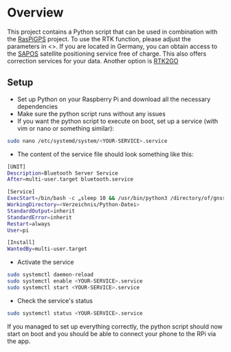 # Overview
This project contains a Python script that can be used in combination with the [RasPiGPS](https://github.com/s81863/RasPiGPS) project. 
To use the RTK function, please adjust the parameters in <>. If you are located in Germany, you can obtain access to the [SAPOS](https://sapos.de/) satellite 
positioning service free of charge. This also offers correction services for your data. Another option is [RTK2GO](http://rtk2go.com/)

## Setup
- Set up Python on your Raspberry Pi and download all the necessary dependencies
- Make sure the python script runs without any issues
- If you want the python script to execute on boot, set up a service (with vim or nano or something similar):
```bash
sudo nano /etc/systemd/system/<YOUR-SERVICE>.service
```
- The content of the service file should look something like this:
```bash
[UNIT]
Description=Bluetooth Server Service
After=multi-user.target bluetooth.service

[Service]
ExecStart=/bin/bash -c „sleep 10 && /usr/bin/python3 /directory/of/gnss_data_server-to-client.py>
WorkingDirectory=<Verzeichnis/Python-Datei>
StandardOutput=inherit
StandardError=inherit
Restart=always
User=pi

[Install]
WantedBy=multi-user.target
```
- Activate the service
```bash
sudo systemctl daemon-reload
sudo systemctl enable <YOUR-SERVICE>.service
sudo systemctl start <YOUR-SERVICE>.service
```
- Check the service's status
```bash
sudo systemctl status <YOUR-SERVICE>.service
```
If you managed to set up everything correctly, the python script should now start on boot and you should be able to connect your phone to the RPi via the app.
